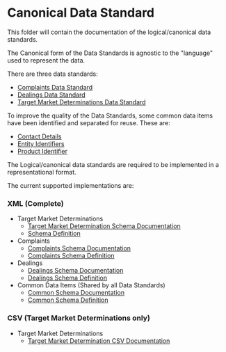 # Canonical Data Standard

This folder will contain the documentation of the logical/canonical data standards.      

The Canonical form of the Data Standards is agnostic to the "language" used to
represent the data.

There are three data standards:
 - [Complaints Data Standard](Complaints.md)
 - [Dealings Data Standard](Dealings.md)
 - [Target Market Determinations Data Standard](TargetMarketDeterminations.md)

To improve the quality of the Data Standards, some common data items 
have been identified and separated for reuse.
These are:
 - [Contact Details](Common/ContactDetails.md)
 - [Entity Identifiers](Common/EntityIdentifier.md)
 - [Product Identifier](Common/ProductIdentifier.md) 

The Logical/canonical data standards are required to be implemented 
in a representational format.   

The current supported implementations are:
 ### XML (Complete)
- Target Market Determinations
    - [Target Market Determination Schema Documentation](https://financialservicescouncilau.github.io/fsc-ddo-datastandards/xml/TargetMarketDeterminations.html)
    - [Schema Definition](/Implementations/Xml/TargetMarketDeterminations.xsd)
- Complaints
    - [Complaints Schema Documentation](https://financialservicescouncilau.github.io/fsc-ddo-datastandards/xml/Complaints.html)
    - [Complaints Schema Definition](/Implementations/Xml/Complaints.xsd)
- Dealings
    - [Dealings Schema Documentation](https://financialservicescouncilau.github.io/fsc-ddo-datastandards/xml/Dealings.html)
    - [Dealings Schema Definition](/Implementations/Xml/Dealings.xsd)
- Common Data Items (Shared by all Data Standards)
    - [Common Schema Documentation](https://financialservicescouncilau.github.io/fsc-ddo-datastandards/xml/Common.html)
    - [Common Schema Definition](/Implementations/Xml/Common.xsd)
 ### CSV (Target Market Determinations only)
- Target Market Determinations
    - [Target Market Determination CSV Documentation](/ImplementationsCSV/TargetMarketDeterminations.md)
 


